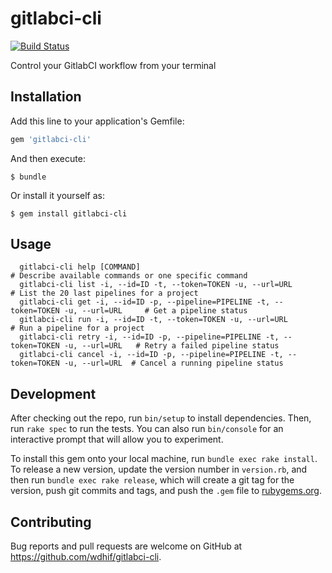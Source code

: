 # gitlabci-cli
[![Build Status](https://travis-ci.org/wdhif/gitlabci-cli.svg?branch=master)](https://travis-ci.org/wdhif/gitlabci-cli)

Control your GitlabCI workflow from your terminal

## Installation

Add this line to your application's Gemfile:

```ruby
gem 'gitlabci-cli'
```

And then execute:

    $ bundle

Or install it yourself as:

    $ gem install gitlabci-cli

## Usage

```
  gitlabci-cli help [COMMAND]                                                              # Describe available commands or one specific command
  gitlabci-cli list -i, --id=ID -t, --token=TOKEN -u, --url=URL                            # List the 20 last pipelines for a project
  gitlabci-cli get -i, --id=ID -p, --pipeline=PIPELINE -t, --token=TOKEN -u, --url=URL     # Get a pipeline status
  gitlabci-cli run -i, --id=ID -t, --token=TOKEN -u, --url=URL                             # Run a pipeline for a project
  gitlabci-cli retry -i, --id=ID -p, --pipeline=PIPELINE -t, --token=TOKEN -u, --url=URL   # Retry a failed pipeline status
  gitlabci-cli cancel -i, --id=ID -p, --pipeline=PIPELINE -t, --token=TOKEN -u, --url=URL  # Cancel a running pipeline status
```

## Development

After checking out the repo, run `bin/setup` to install dependencies. Then, run `rake spec` to run the tests. You can also run `bin/console` for an interactive prompt that will allow you to experiment.

To install this gem onto your local machine, run `bundle exec rake install`. To release a new version, update the version number in `version.rb`, and then run `bundle exec rake release`, which will create a git tag for the version, push git commits and tags, and push the `.gem` file to [rubygems.org](https://rubygems.org).

## Contributing

Bug reports and pull requests are welcome on GitHub at https://github.com/wdhif/gitlabci-cli.
